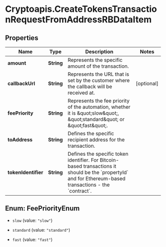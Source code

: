 # Cryptoapis.CreateTokensTransactionRequestFromAddressRBDataItem

## Properties

Name | Type | Description | Notes
------------ | ------------- | ------------- | -------------
**amount** | **String** | Represents the specific amount of the transaction. | 
**callbackUrl** | **String** | Represents the URL that is set by the customer where the callback will be received at. | [optional] 
**feePriority** | **String** | Represents the fee priority of the automation, whether it is \&quot;slow\&quot;, \&quot;standard\&quot; or \&quot;fast\&quot;. | 
**toAddress** | **String** | Defines the specific recipient address for the transaction. | 
**tokenIdentifier** | **String** | Defines the specific token identifier. For Bitcoin-based transactions it should be the &#x60;propertyId&#x60; and for Ethereum-based transactions - the &#x60;contract&#x60;. | 



## Enum: FeePriorityEnum


* `slow` (value: `"slow"`)

* `standard` (value: `"standard"`)

* `fast` (value: `"fast"`)




